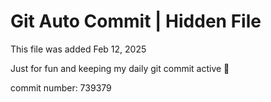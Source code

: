 # Git Auto Commit | Hidden File

This file was added Feb 12, 2025

Just for fun and keeping my daily git commit active 🤪

commit number: 739379
